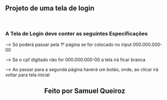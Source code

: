 <h2>Projeto de uma tela de login</h2>
<br>
<h3>A Tela de Login deve conter as seguintes Especificações </h3>
<p>--> Só poderá passar pela 1º página se for colocado no input 000.000.000-00</p>
<p>--> Se o cpf digitado não for 000.000.000-00 a tela irá ficar branca</p>
<p>--> Ao passar para a segunda página haverá um botão, onde, ao clicar irá voltar para tela inicial</p>

<h2 align="center">Feito por Samuel Queiroz</h2>

